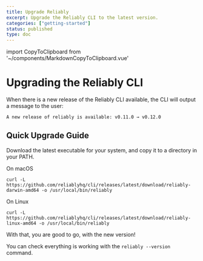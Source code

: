 ```yaml
---
title: Upgrade Reliably
excerpt: Upgrade the Reliably CLI to the latest version.
categories: ["getting-started"]
status: published
type: doc
---
```


import CopyToClipboard from '~/components/MarkdownCopyToClipboard.vue'

# Upgrading the Reliably CLI

When there is a new release of the Reliably CLI available, the CLI will output
 a message to the user:

 ```console
 A new release of reliably is available: v0.11.0 → v0.12.0
 ```

## Quick Upgrade Guide

Download the latest executable for your system, and copy it to a directory in
your PATH.

On macOS

```console
curl -L https://github.com/reliablyhq/cli/releases/latest/download/reliably-darwin-amd64 -o /usr/local/bin/reliably
```
<CopyToClipboard />

On Linux

```console
curl -L https://github.com/reliablyhq/cli/releases/latest/download/reliably-linux-amd64 -o /usr/local/bin/reliably
```
<CopyToClipboard />

With that, you are good to go, with the new version!

You can check everything is working with the `reliably --version` command.

